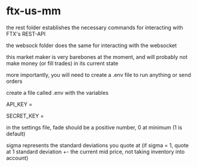 # ftx-us-mm
the rest folder establishes the necessary commands for interacting with FTX's REST-API

the websock folder does the same for interacting with the websocket

this market maker is very barebones at the moment, and will probably not make money (or fill trades) in its current state

more importantly, you will need to create a .env file to run anything or send orders

create a file called .env with the variables

API_KEY = <your api key here>

SECRET_KEY = <your secret key here>

in the settings file, fade should be a positive number, 0 at minimum (1 is default)

sigma represents the standard deviations you quote at (if sigma = 1, quote at 1 standard deviation +- the current mid price, not taking inventory into account)